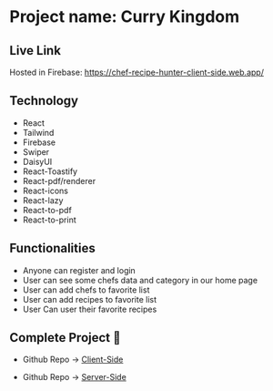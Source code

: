 # Project name: Curry Kingdom

## Live Link

Hosted in Firebase: https://chef-recipe-hunter-client-side.web.app/

## Technology

- React
- Tailwind
- Firebase
- Swiper
- DaisyUI
- React-Toastify
- React-pdf/renderer
- React-icons
- React-lazy
- React-to-pdf
- React-to-print

## Functionalities

- Anyone can register and login
- User can see some chefs data and category in our home page
- User can add chefs to favorite list
- User can add recipes to favorite list
- User Can user their favorite recipes

## Complete Project 💫

- Github Repo -> [Client-Side](https://github.com/Alamin0x01/Curry-Kingdom)

- Github Repo -> [Server-Side](https://github.com/Alamin0x01/Curry-Kingdom-Server)

